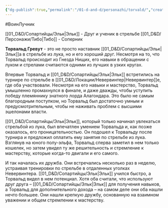 ```yaml
---
{"dg-publish":true,"permalink":"/01-d-and-d/personazhi/torvald/","created":"2024-11-09T09:06:49.965+03:00","updated":"2023-12-26T14:53:37.004+03:00"}
---
```


#ВоинЛучник

[[01_D&D/Сопартийцы/Эльк\|Эльк]] - Друг и ученик в стрельбе
[[01_D&D/Персонажи/Тибо\|Тибо]] - Соперник

**Торвальд Гревут** - это не просто наставник [[01_D&D/Сопартийцы/Эльк\|Эльк]]а в стрельбе из лука, но и его хороший друг. Несмотря на то, что Торвальд происходит из Гнезда Нищих, его навыки в обращении с луком и стрелами считаются одними из лучших в узких кругах.

Впервые Торвальд и [[01_D&D/Сопартийцы/Эльк\|Эльк]] встретились на турнире по стрельбе в [[01_D&D/Локации/Невервинтер\|Невервинтер]]е, где оба участвовали. Несмотря на его навыки и мастерство, Торвальд умышленно промахнулся в финале, и даже дважды, чтобы уступить победу племяннику знатного лорда Алагондара. Это было не самым благородным поступком, но Торвальд был достаточно умным и предусмотрительным, чтобы не наживать проблем с высшими эшелонами власти.

[[01_D&D/Сопартийцы/Эльк\|Эльк]], который только начинал увлекаться стрельбой из лука, был впечатлен умением Торвальда и, как позже оказалось, его проницательностью. Он подошел к Торвальду после турнира и предложил оплатить ему занятия по стрельбе из лука. Взглянув на юного полу-эльфа, Торвальд сперва заметил в нем только кошелек, но затем увидел ту же решительность и стремление к мастерству, которые когда-то двигали и его самого. 

И так началась их дружба. Они встречались несколько раз в неделю, устраивая тренировки по стрельбе в отдаленных уголках Невервинтера. [[01_D&D/Сопартийцы/Эльк\|Эльк]] учился быстро, а Торвальд видел в нем потенциал. Хотя оба считали, что используют друг друга – [[01_D&D/Сопартийцы/Эльк\|Эльк]] для получения навыков, а Торвальд для дополнительного дохода – на самом деле они оба нашли нечто большее. Они нашли крепкую дружбу, основанную на взаимном уважении и общем стремлении к мастерству.
